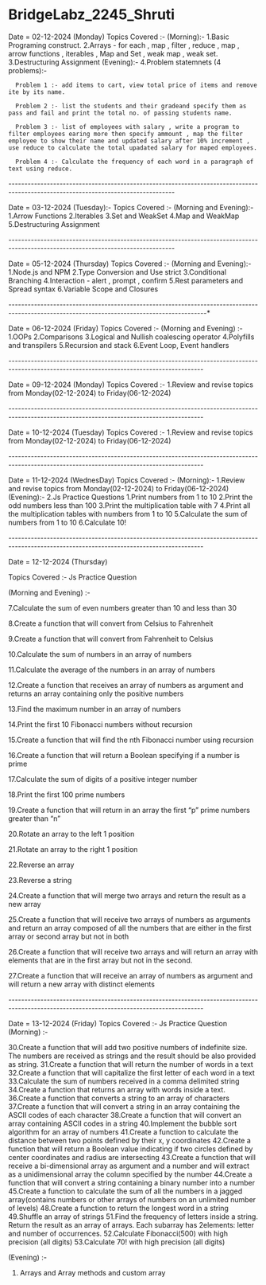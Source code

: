 # BridgeLabz_2245_Shruti


Date = 02-12-2024 (Monday)
Topics Covered :-
  (Morning):-
  1.Basic Programing construct.
  2.Arrays - for each , map , filter , reduce , map , arrow functions , iterables , Map and Set , weak map , weak   set.  
  3.Destructuring Assignment
  (Evening):-
  4.Problem statemnets (4 problems):-


      Problem 1 :- add items to cart, view total price of items and remove ite by its name.

      Problem 2 :- list the students and their gradeand specify them as pass and fail and print the total no. of passing students name.

      Problem 3 :- list of employees with salary , write a program to filter employees earing more then specify ammount , map the filter employee to show their name and updated salary after 10% increment , use reduce to calculate the total upadated salary for maped employees.

      Problem 4 :- Calculate the frequency of each word in a paragraph of text using reduce. 

*----------*----------*----------*----------*----------*----------*----------*----------*----------*----------*----------*----------*----------*

Date = 03-12-2024 (Tuesday):-
Topics Covered :-
(Morning and Evening):-
1.Arrow Functions
2.Iterables
3.Set and WeakSet
4.Map and WeakMap
5.Destructuring Assignment

*----------*----------*----------*----------*----------*----------*----------*----------*----------*----------*----------*----------*----------*

Date = 05-12-2024 (Thursday)
Topics Covered :- 
(Morning and Evening):-
1.Node.js and NPM 
2.Type Conversion and Use strict
3.Conditional Branching
4.Interaction - alert , prompt , confirm
5.Rest parameters and Spread syntax
6.Variable Scope and Closures

*----------*----------*----------*----------*----------*----------*----------*----------*----------*----------*----------*----------*----------*----------*

Date = 06-12-2024 (Friday)
Topics Covered :-
(Morning and Evening) :-
1.OOPs
2.Comparisons
3.Logical and Nullish coalescing operator
4.Polyfills and transpilers
5.Recursion and stack 
6.Event Loop, Event handlers

*----------*----------*----------*----------*----------*----------*----------*----------*----------*----------*----------*----------*---------*----------

Date = 09-12-2024 (Monday)
Topics Covered :-
1.Review and revise topics from Monday(02-12-2024) to Friday(06-12-2024) 

*----------*----------*----------*----------*----------*----------*----------*----------*----------*----------*----------*----------*---------*----------

Date = 10-12-2024 (Tuesday)
Topics Covered :-
1.Review and revise topics from Monday(02-12-2024) to Friday(06-12-2024) 

*----------*----------*----------*----------*----------*----------*----------*----------*----------*----------*----------*----------*---------*----------

Date = 11-12-2024 (WednesDay)
Topics Covered :-
(Morning):-
1.Review and revise topics from Monday(02-12-2024) to Friday(06-12-2024)
(Evening):-
2.Js Practice Questions
  1.Print numbers from 1 to 10
  2.Print the odd numbers less than 100
  3.Print the multiplication table with 7
  4.Print all the multiplication tables with numbers from 1 to 10
  5.Calculate the sum of numbers from 1 to 10
  6.Calculate 10! 

*----------*----------*----------*----------*----------*----------*----------*----------*----------*----------*----------*----------*---------*----------

Date = 12-12-2024 (Thursday)

Topics Covered :- Js Practice Question

(Morning and Evening) :-

7.Calculate the sum of even numbers greater than 10 and less than 30

8.Create a function that will convert from Celsius to Fahrenheit

9.Create a function that will convert from Fahrenheit to Celsius

10.Calculate the sum of numbers in an array of numbers

11.Calculate the average of the numbers in an array of numbers

12.Create a function that receives an array of numbers as argument and returns an array containing only the 
positive numbers

13.Find the maximum number in an array of numbers

14.Print the first 10 Fibonacci numbers without recursion

15.Create a function that will find the nth Fibonacci number using recursion

16.Create a function that will return a Boolean specifying if a number is prime

17.Calculate the sum of digits of a positive integer number

18.Print the first 100 prime numbers

19.Create a function that will return in an array the first “p” prime numbers greater than “n”

20.Rotate an array to the left 1 position

21.Rotate an array to the right 1 position

22.Reverse an array

23.Reverse a string

24.Create a function that will merge two arrays and return the result as a new array

25.Create a function that will receive two arrays of numbers as arguments and return an array composed of all the numbers that are either in the first array or second array but not in both

26.Create a function that will receive two arrays and will return an array with elements that are in the first array but not in the second.

27.Create a function that will receive an array of numbers as argument and will return a new array with distinct elements

*----------*----------*----------*----------*----------*----------*----------*----------*----------*----------*----------*----------*---------*----------

Date = 13-12-2024 (Friday)
Topics Covered :- Js Practice Question
(Morning) :-

30.Create a function that will add two positive numbers of indefinite size. The numbers are received as strings 
  and the result should be also provided as string.
31.Create a function that will return the number of words in a text
32.Create a function that will capitalize the first letter of each word in a text
33.Calculate the sum of numbers received in a comma delimited string
34.Create a function that returns an array with words inside a text.
36.Create a function that converts a string to an array of characters
37.Create a function that will convert a string in an array containing the ASCII codes of each character
38.Create a function that will convert an array containing ASCII codes in a string
40.Implement the bubble sort algorithm for an array of numbers
41.Create a function to calculate the distance between two points defined by their x, y coordinates
42.Create a function that will return a Boolean value indicating if two circles defined by center coordinates and radius are intersecting
43.Create a function that will receive a bi-dimensional array as argument and a number and will extract as a unidimensional array the column specified by the number
44.Create a function that will convert a string containing a binary number into a number
45.Create a function to calculate the sum of all the numbers in a jagged array(contains numbers or other arrays     of numbers on an unlimited number of levels)
48.Create a function to return the longest word in a string
49.Shuffle an array of strings
51.Find the frequency of letters inside a string. Return the result as an array of arrays. Each subarray has 
 2elements: letter and number of occurrences.
52.Calculate Fibonacci(500) with high precision (all digits)
53.Calculate 70! with high precision (all digits)

(Evening) :-
1. Arrays and Array methods and custom array











